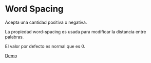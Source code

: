 # Word Spacing

Acepta una cantidad positiva o negativa.

La propiedad word-spacing es usada para modificar la distancia entre palabras.

El valor por defecto es normal que es 0.

[Demo](https://htmlpreview.github.io/?https://github.com/gabrielseco/css-reference/blob/master/src/chapter-05/04-word-spacing/index.html)
